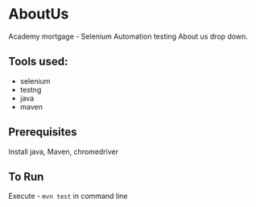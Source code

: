 # AboutUs
Academy mortgage - Selenium Automation testing About us drop down.

## Tools used:
- selenium
- testng
- java
- maven

## Prerequisites
Install java, Maven, chromedriver

## To Run
Execute - `mvn test` in command line
